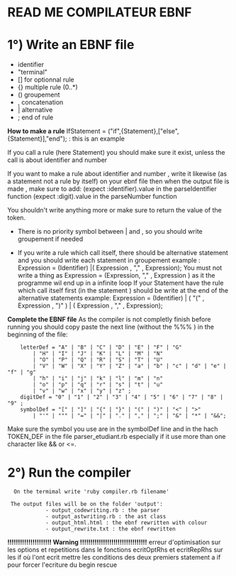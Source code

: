 READ ME  COMPILATEUR EBNF
=========================

1°) Write an EBNF file
======================

  - identifier
  - "terminal"
  - [] for optionnal rule
  - {} multiple rule (0..*)
  - () groupement
  - , concatenation
  - | alternative
  - ; end of rule

**How to make a rule**
  IfStatement = ("if",{Statement},["else",{Statement}],"end");  : this is an example

  If you call a rule (here Statement) you should make sure it exist, unless the call is about
  identifier and number
  
  If you want to make a rule about identifier and number , write it likewise (as a statement not a rule by itself) on your ebnf file
  then when the output file is made , make sure to add:
     (expect :identifier).value in the parseIdentifier function
     (expect :digit).value in the parseNumber function

  You shouldn't write anything more or make sure to return the value of the token. 

  - There is no priority symbol between | and , so you should write groupement if needed

  - If you write a rule which call itself, there should be alternative statement and you should write each 
    statement in groupement
      example :
		Expression = (Identifier) |( Expression , "," , Expression);
    You must not write a thing as Expression = (Expression, "," , Expression ) as it the programme wil end up in a infinite loop
    If your Statement have the rule which call itself first (in the statement ) should be write at the end of the alternative statements
       example:  Expression = (Identifier) | ( "(" , Expression , ")" ) | ( Expression , "," , Expression);


**Complete the EBNF file**
As the compiler is not completly finish before running you should copy paste the next line (without the %%% ) in
the beginning of the file:

		letterDef = "A" | "B" | "C" | "D" | "E" | "F" | "G"
			| "H" | "I" | "J" | "K" | "L" | "M" | "N"
			| "O" | "P" | "Q" | "R" | "S" | "T" | "U"
			| "V" | "W" | "X" | "Y" | "Z" | "a" | "b" | "c" | "d" | "e" | "f" | "g"
			| "h" | "i" | "j" | "k" | "l" | "m" | "n"
			| "o" | "p" | "q" | "r" | "s" | "t" | "u"
			| "v" | "w" | "x" | "y" | "z" ;
		digitDef = "0" | "1" | "2" | "3" | "4" | "5" | "6" | "7" | "8" | "9" ;
		symbolDef = "[" | "]" | "{" | "}" | "(" | ")" | "<" | ">"
			| "'" | """ | "=" | "|" | "." | "," | ";" | "&" | "*" | "&&";


Make sure the symbol you use are in the symbolDef line and in the hach TOKEN_DEF in the file parser_etudiant.rb especially if it use more than one character like && or <=.


2°) Run the compiler
====================
      On the termimal write 'ruby compiler.rb filename'

     The output files will be on the folder 'output':
                - output_codewriting.rb : the parser
                - output_astwriting.rb : the ast class
                - output_html.html : the ebnf rewritten with colour
                - output_rewrite.txt : the ebnf rewritten


**!!!!!!!!!!!!!!!!!!!!! Warning !!!!!!!!!!!!!!!!!!!!!!!!!!!!!!!!**
erreur d'optimisation sur les options et repetitions
dans le fonctions ecritOptRhs et ecritRepRhs sur les if où l'ont ecrit mettre les conditions des deux premiers statement a if
pour forcer l'ecriture du begin rescue




